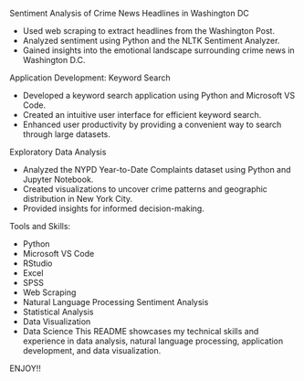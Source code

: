 Sentiment Analysis of Crime News Headlines in Washington DC
* ﻿﻿Used web scraping to extract headlines from the Washington Post.
* ﻿﻿Analyzed sentiment using Python and the NLTK Sentiment Analyzer.
* ﻿﻿Gained insights into the emotional landscape surrounding crime news in Washington D.C.

Application Development: Keyword Search
* ﻿﻿Developed a keyword search application using Python and Microsoft VS Code.
* ﻿﻿Created an intuitive user interface for efficient keyword search.
* ﻿﻿Enhanced user productivity by providing a convenient way to search through large datasets.

Exploratory Data Analysis
* ﻿﻿Analyzed the NYPD Year-to-Date Complaints dataset using Python and Jupyter Notebook.
* ﻿﻿Created visualizations to uncover crime patterns and geographic distribution in New York City.
* ﻿﻿Provided insights for informed decision-making.

Tools and Skills:
* ﻿﻿Python
* ﻿﻿Microsoft VS Code
* ﻿﻿RStudio
* ﻿﻿Excel
* ﻿﻿SPSS
* ﻿﻿Web Scraping
* ﻿﻿Natural Language Processing Sentiment Analysis
* ﻿﻿Statistical Analysis
* ﻿﻿Data Visualization
* ﻿﻿Data Science
This README showcases my technical skills and experience in data analysis, natural language processing, application development, and data visualization. 

ENJOY!!
